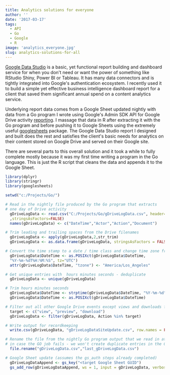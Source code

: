 ```yaml
---
title: Analytics solutions for everyone
author: ''
date: '2017-03-17'
tags:
  - API
  - Go
  - Google
  - R
image: 'analytics_everyone.jpg'
slug: analytics-solutions-for-all
---
```

[Google Data Studio](https://www.google.com/analytics/data-studio/) is a basic, yet functional report building and dashboard service for when you don't need or want the power of something like RStudio Shiny, Power BI or Tableau.  It has many data connectors and is tightly integrated into Google's authentication ecosystem.   I recently used it to build a simple yet effective business intelligence dashboard report for a client that saved them significant annual spend on a content analytics service.   

Underlying report data comes from a Google Sheet updated nightly with data from a Go program I wrote using Google's Admin SDK API for Google Drive activity [reporting](https://developers.google.com/admin-sdk/reports/v1/guides/manage-audit-drive).  I massage that data in R after extracting it with the Go program and before pushing it to Google Sheets using the extremely useful [googlesheets](https://cran.r-project.org/web/packages/googlesheets/) package.  The Google Data Studio report I designed and built does the rest and satisfies the client's basic needs for analytics on their content stored on Google Drive and served on their Google site.

There are several parts to this overall solution and it took a while to fully complete mostly because it was my first time writing a program in the Go language.  This is just the R script that cleans the data and appends it to the Google Sheet.  

```r
library(dplyr)
library(stringr)
library(googlesheets)

setwd("c:/Projects/Go/")

# Read in the nightly file produced by the Go program that extracts 
# one day of Drive activity
  gDriveLogData <- read.csv("C:/Projects/Go/gDriveLogData.csv", header=FALSE, sep=","
  ,stringsAsFactors=FALSE)
  names(gDriveLogData) <- c("DateTime","Actor","Action","Document")

# Trim leading and trailing spaces from the Drive filenames
  gDriveLogData <- apply(gDriveLogData,2,str_trim)
  gDriveLogData <- as.data.frame(gDriveLogData, stringsAsFactors = FALSE)

# Convert the time stamp to a date / time class and change time zone from UTC to PST
  gDriveLogData$DateTime <- as.POSIXct(gDriveLogData$DateTime,
  "%Y-%m-%dT%H:%M:%S", tz="UTC")
  attr(gDriveLogData$DateTime, "tzone") <- "America/Los_Angeles"

# Get unique entries with  hours minutes seconds - deduplicate
  gDriveLogData <- unique(gDriveLogData)

# Trim hours minutes seconds
  gDriveLogData$DateTime <- strptime(gDriveLogData$DateTime, "%Y-%m-%d")
  gDriveLogData$DateTime <- as.POSIXct(gDriveLogData$DateTime)

# Filter out all other Google Drive events except views and downloads for the report
  target <- c("view", "preview", "download")
  gDriveLogData <- filter(gDriveLogData, Action %in% target)

# Write output for recordkeeping
  write.csv(gDriveLogData, "gDriveLogDataSiteUpdate.csv", row.names = FALSE)

# Rename the file from the nightly Go program output that we read in at the start
# in case the GO job fails - we won't create duplicate entries in the Google sheet
  file.rename("gDriveLogData.csv","last_gDriveLogData.csv")

# Google Sheet update (assumes the gs_auth steps already completed)
  gDriveLogDataAppend <- gs_key("<target Google Sheet GUID")
  gs_add_row(gDriveLogDataAppend, ws = 1, input = gDriveLogData, verbose = FALSE)
```

